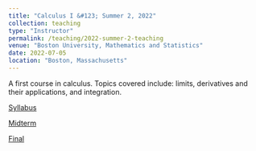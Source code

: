 ```yaml
---
title: "Calculus I &#123; Summer 2, 2022"
collection: teaching
type: "Instructor"
permalink: /teaching/2022-summer-2-teaching
venue: "Boston University, Mathematics and Statistics"
date: 2022-07-05
location: "Boston, Massachusetts"
---
```


A first course in calculus. Topics covered include: limits, derivatives and their applications, and integration.

[Syllabus](http://trevormnorton.github.io/files/MA123_Syllabus.pdf)

[Midterm](http://trevormnorton.github.io/files/ma_123_midterm_solns.pdf)

[Final](http://trevormnorton.github.io/files/ma_123_final.pdf)